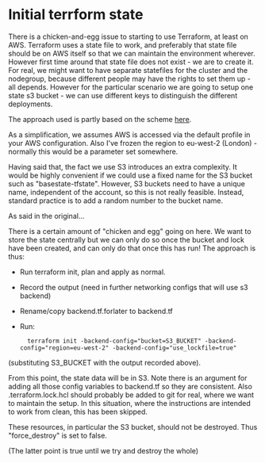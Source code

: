 # Initial terrform state

There is a chicken-and-egg issue to starting to use Terraform, at least on AWS.
Terraform uses a state file to work, and preferably that state file should be
on AWS itself so that we can maintain the environment wherever. However first
time around that state file does not exist - we are to create it. For real,
we might want to have separate statefiles for the cluster and the nodegroup,
because different people may have the rights to set them up - all depends.
However for the particular scenario we are going to setup one state s3
bucket - we can use different keys to distinguish the different deployments.

The approach used is partly based on the scheme 
[here](https://github.com/john-forrest/aws-get-started-terraform/tree/initial/0a-pizza-networking-remote-state).

As a simplification, we assumes AWS is accessed via the default profile
in your AWS configuration. Also I've frozen the region to eu-west-2 (London) -
normally this would be a parameter set somewhere.

Having said that, the fact we use S3 introduces an extra complexity. It would
be highly convenient if we could use a fixed name for the S3 bucket such as
"basestate-tfstate". However, S3 buckets need to have a unique name, independent
of the account, so this is not really feasible. Instead, standard practice is
to add a random number to the bucket name. 

As said in the original...

There is a certain amount of "chicken and egg" going on here. We want to store the state centrally but we can only do so once the bucket and lock have been created, and can only do that once this has run! The approach is thus:

- Run terraform init, plan and apply as normal.
- Record the output (need in further networking configs that will use s3 backend)
- Rename/copy backend.tf.forlater to backend.tf
- Run:

        terraform init -backend-config="bucket=S3_BUCKET" -backend-config="region=eu-west-2" -backend-config="use_lockfile=true"

(substituting S3_BUCKET with the output recorded above).

From this point, the state data will be in S3. Note there is an argument for adding all those config variables to backend.tf so they are consistent. Also .terraform.lock.hcl should probably be added to git for real, where we want to maintain the setup. In this situation, where the instructions are intended to work from clean, this has been skipped.

These resources, in particular the S3 bucket, should not be destroyed. Thus "force_destroy" is set to false.

(The latter point is true until we try and destroy the whole)

